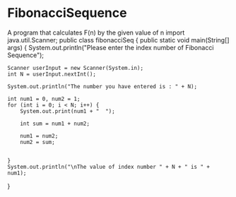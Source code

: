 # FibonacciSequence
A program that calculates F(n) by the given value of n import java.util.Scanner; public class fibonacciSeq { public static void main(String[] args) {
   System.out.println("Please enter the index number of Fibonacci Sequence");

    Scanner userInput = new Scanner(System.in);
    int N = userInput.nextInt();

    System.out.println("The number you have entered is : " + N);

    int num1 = 0, num2 = 1;
    for (int i = 0; i < N; i++) {
        System.out.print(num1 + "  ");

        int sum = num1 + num2;

        num1 = num2;
        num2 = sum;


    }
    System.out.println("\nThe value of index number " + N + " is " + num1);

}
